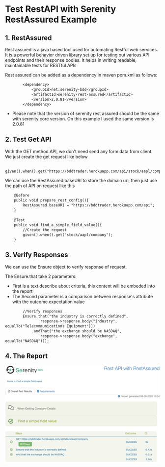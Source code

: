 # Test RestAPI with Serenity RestAssured Example

## 1. RestAssured
Rest assured is a java based tool used for automating Restful web services. It is a powerful behavior driven library set up for testing out various API endpoints and their response bodies. It helps in writing readable, maintainable tests for RESTful APIs

Rest assured can be added as a dependency in maven pom.xml as follows:

```
        <dependency>
            <groupId>net.serenity-bdd</groupId>
            <artifactId>serenity-rest-assured</artifactId>
            <version>2.0.81</version>
        </dependency>
```
* Please note that the version of serenity rest assured should be the same with serenity core version. On this example I used the same version is 2.0.81

## 2. Test Get API
With the GET method API, we don't need send any form data from client. We just create the get request like below
```
    given().when().get("https://bddtrader.herokuapp.com/api/stock/aapl/company");
```

We can use the RestAssured.baseURI to store the domain url, then just use the path of API on request like this

```
    @Before
    public void prepare_rest_config(){
        RestAssured.baseURI = "https://bddtrader.herokuapp.com/api";
    }
    
    @Test
    public void find_a_simple_field_value(){
        //Create the request
        given().when().get("stock/aapl/company");
    }
```

## 3. Verify Responses

We can use the Ensure object to verify response of request. 

The Ensure.that take 2 parameters:
* First is a text describe about criteria, this content will be embeded into the report
* The Second parameter is a comparison between response's attribute with the outcome expectation value
```
        //Verify responses
        Ensure.that("the industry is correctly defined",
                response->response.body("industry", equalTo("Telecommunications Equipment")))
            .andThat("the exchange should be NASDAQ",
                response->response.body("exchange", equalTo("NASDAQ")));
```
## 4. The Report
![Report of Rest API Test with Serenity Rest Assured](https://github.com/khanheuroland/restAPI-using-RestAssured/blob/master/Screen%20Shot%202020-06-09%20at%2009.03.36.png)
